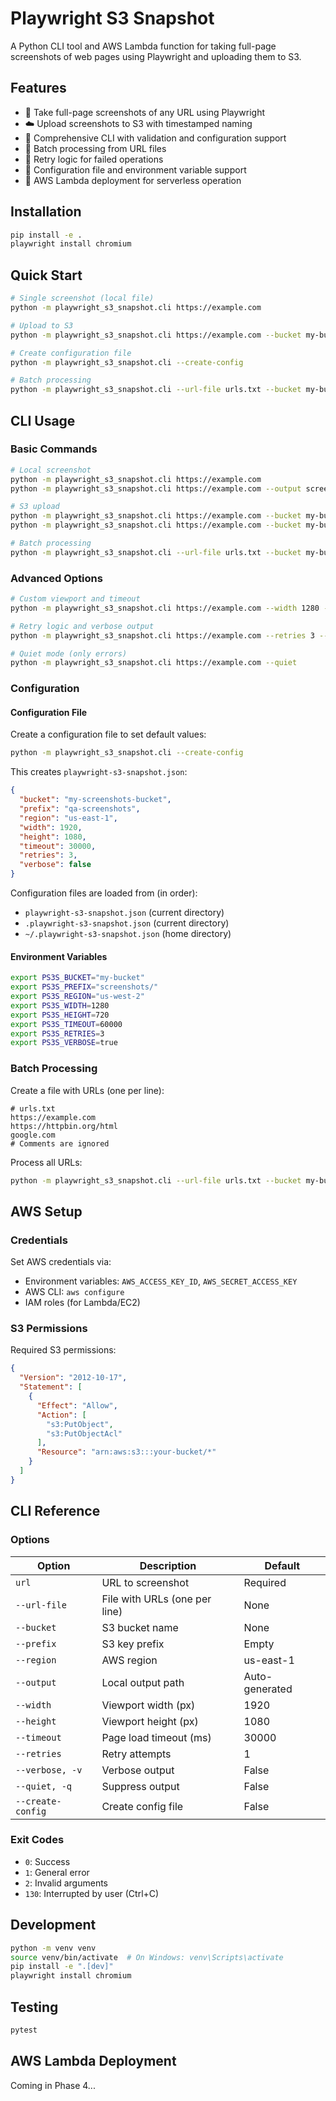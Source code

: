 # Playwright S3 Snapshot

A Python CLI tool and AWS Lambda function for taking full-page screenshots of web pages using Playwright and uploading them to S3.

## Features

- 📸 Take full-page screenshots of any URL using Playwright
- ☁️ Upload screenshots to S3 with timestamped naming
- 🔧 Comprehensive CLI with validation and configuration support
- 📁 Batch processing from URL files
- 🔄 Retry logic for failed operations
- 🔧 Configuration file and environment variable support
- 🚀 AWS Lambda deployment for serverless operation

## Installation

```bash
pip install -e .
playwright install chromium
```

## Quick Start

```bash
# Single screenshot (local file)
python -m playwright_s3_snapshot.cli https://example.com

# Upload to S3
python -m playwright_s3_snapshot.cli https://example.com --bucket my-bucket --prefix qa/

# Create configuration file
python -m playwright_s3_snapshot.cli --create-config

# Batch processing
python -m playwright_s3_snapshot.cli --url-file urls.txt --bucket my-bucket
```

## CLI Usage

### Basic Commands
```bash
# Local screenshot
python -m playwright_s3_snapshot.cli https://example.com
python -m playwright_s3_snapshot.cli https://example.com --output screenshot.png

# S3 upload
python -m playwright_s3_snapshot.cli https://example.com --bucket my-bucket
python -m playwright_s3_snapshot.cli https://example.com --bucket my-bucket --prefix qa/

# Batch processing
python -m playwright_s3_snapshot.cli --url-file urls.txt --bucket my-bucket
```

### Advanced Options
```bash
# Custom viewport and timeout
python -m playwright_s3_snapshot.cli https://example.com --width 1280 --height 720 --timeout 60000

# Retry logic and verbose output
python -m playwright_s3_snapshot.cli https://example.com --retries 3 --verbose

# Quiet mode (only errors)
python -m playwright_s3_snapshot.cli https://example.com --quiet
```

### Configuration

#### Configuration File
Create a configuration file to set default values:

```bash
python -m playwright_s3_snapshot.cli --create-config
```

This creates `playwright-s3-snapshot.json`:
```json
{
  "bucket": "my-screenshots-bucket",
  "prefix": "qa-screenshots", 
  "region": "us-east-1",
  "width": 1920,
  "height": 1080,
  "timeout": 30000,
  "retries": 3,
  "verbose": false
}
```

Configuration files are loaded from (in order):
- `playwright-s3-snapshot.json` (current directory)
- `.playwright-s3-snapshot.json` (current directory)
- `~/.playwright-s3-snapshot.json` (home directory)

#### Environment Variables
```bash
export PS3S_BUCKET="my-bucket"
export PS3S_PREFIX="screenshots/"
export PS3S_REGION="us-west-2"
export PS3S_WIDTH=1280
export PS3S_HEIGHT=720
export PS3S_TIMEOUT=60000
export PS3S_RETRIES=3
export PS3S_VERBOSE=true
```

### Batch Processing

Create a file with URLs (one per line):
```
# urls.txt
https://example.com
https://httpbin.org/html
google.com
# Comments are ignored
```

Process all URLs:
```bash
python -m playwright_s3_snapshot.cli --url-file urls.txt --bucket my-bucket --verbose
```

## AWS Setup

### Credentials
Set AWS credentials via:
- Environment variables: `AWS_ACCESS_KEY_ID`, `AWS_SECRET_ACCESS_KEY`
- AWS CLI: `aws configure`
- IAM roles (for Lambda/EC2)

### S3 Permissions
Required S3 permissions:
```json
{
  "Version": "2012-10-17",
  "Statement": [
    {
      "Effect": "Allow",
      "Action": [
        "s3:PutObject",
        "s3:PutObjectAcl"
      ],
      "Resource": "arn:aws:s3:::your-bucket/*"
    }
  ]
}
```

## CLI Reference

### Options

| Option | Description | Default |
|--------|-------------|---------|
| `url` | URL to screenshot | Required |
| `--url-file` | File with URLs (one per line) | None |
| `--bucket` | S3 bucket name | None |
| `--prefix` | S3 key prefix | Empty |
| `--region` | AWS region | us-east-1 |
| `--output` | Local output path | Auto-generated |
| `--width` | Viewport width (px) | 1920 |
| `--height` | Viewport height (px) | 1080 |
| `--timeout` | Page load timeout (ms) | 30000 |
| `--retries` | Retry attempts | 1 |
| `--verbose, -v` | Verbose output | False |
| `--quiet, -q` | Suppress output | False |
| `--create-config` | Create config file | False |

### Exit Codes
- `0`: Success
- `1`: General error
- `2`: Invalid arguments
- `130`: Interrupted by user (Ctrl+C)

## Development

```bash
python -m venv venv
source venv/bin/activate  # On Windows: venv\Scripts\activate
pip install -e ".[dev]"
playwright install chromium
```

## Testing

```bash
pytest
```

## AWS Lambda Deployment

Coming in Phase 4...